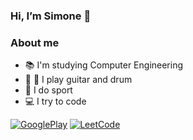 ### Hi, I’m Simone 👋

### About me
- :books: I'm studying Computer Engineering
- :guitar: :drum: I play guitar and drum
- :tennis: I do sport
- :computer: I try to code

<!--- [![Linkedin](https://img.shields.io/badge/-LinkedIn-blue?style=flat&logo=Linkedin&logoColor=white)](https://www.linkedin.com/in/simone-mosco/)--->
[![GooglePlay](https://img.shields.io/badge/-Google_Play-19dd19?style=flat&logo=google-play&logoColor=white)](https://play.google.com/store/apps/developer?id=Simone+Mosco) [![LeetCode](https://img.shields.io/badge/-LeetCode-ff8c00?style=flat&labelColor=ff8c00&logo=LeetCode&logoColor=white)](https://leetcode.com/onesim/)

<!---
- 👀 I’m interested in ...
- 🌱 I’m currently learning ...
--->

<!---
SiMoM0/SiMoM0 is a ✨ special ✨ repository because its `README.md` (this file) appears on your GitHub profile.
You can click the Preview link to take a look at your changes.
--->
